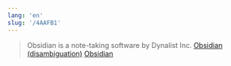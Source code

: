 ```yaml
---
lang: 'en'
slug: '/4AAFB1'
---
```


> Obsidian is a note-taking software by Dynalist Inc. [Obsidian (disambiguation)](<https://en.wikipedia.org/wiki/Obsidian_(disambiguation)>) [Obsidian](https://obsidian.md/)

<head>
  <html lang="en-US"/>
</head>
